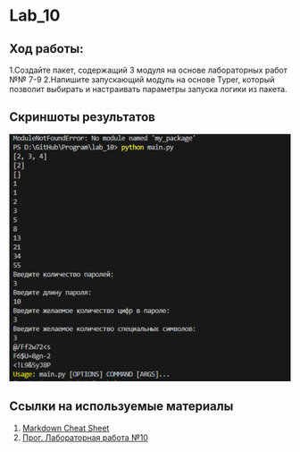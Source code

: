 # Lab_10
## Ход работы:
   1.Создайте пакет, содержащий 3 модуля на основе лабораторных работ №№ 7-9
   2.Напишите запускающий модуль на основе Typer, который позволит выбирать и настраивать параметры запуска логики из пакета.


## Скриншоты результатов
![](1.png)

## Ссылки на используемые материалы
1. [Markdown Cheat Sheet](https://www.markdownguide.org/cheat-sheet/)
2. [Прог. Лабораторная работа №10](https://evil-teacher.on.fleek.co/prog_pm/lab10/)